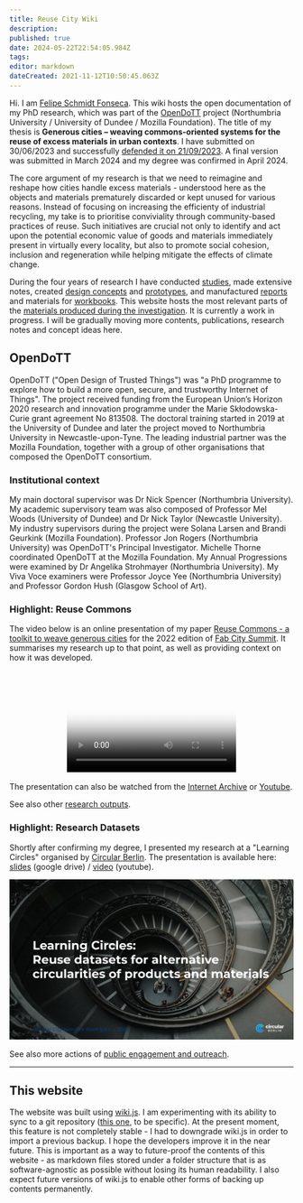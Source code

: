 ```yaml
---
title: Reuse City Wiki
description: 
published: true
date: 2024-05-22T22:54:05.984Z
tags: 
editor: markdown
dateCreated: 2021-11-12T10:50:45.063Z
---
```


Hi. I am [Felipe Schmidt Fonseca](https://is.efeefe.me). This wiki hosts the open documentation of my PhD research, which was part of the [OpenDoTT](#opendott) project (Northumbria University / University of Dundee / Mozilla Foundation). The title of my thesis is **Generous cities – weaving commons-oriented systems for the reuse of excess materials in urban contexts**. I have submitted on 30/06/2023 and successfully [defended it on 21/09/2023](https://is.efeefe.me/opendott/phd-success). A final version was submitted in March 2024 and my degree was confirmed in April 2024.

The core argument of my research is that we need to reimagine and reshape how cities handle excess materials - understood here as the objects and materials prematurely discarded or kept unused for various reasons. Instead of focusing on increasing the efficienty of industrial recycling, my take is to prioritise conviviality through community-based practices of reuse. Such initiatives are crucial not only to identify and act upon the potential economic value of goods and materials immediately present in virtually every locality, but also to promote social cohesion, inclusion and regeneration while helping mitigate the effects of climate change.

During the four years of research I have conducted [studies](/opendott/studies), made extensive notes, created [design concepts](/opendott/concepts) and [prototypes](/opendott/prototypes), and manufactured [reports](/opendott/reports) and materials for [workbooks](/opendott/workbooks). This website hosts the most relevant parts of the [materials produced during the investigation](/opendott). It is currently a work in progress. I will be gradually moving more contents, publications, research notes and concept ideas here.

## OpenDoTT

OpenDoTT ("Open Design of Trusted Things") was "a PhD programme to explore how to build a more open, secure, and trustworthy Internet of Things". The project received funding from the European Union’s Horizon 2020 research and innovation programme under the Marie Skłodowska-Curie grant agreement No 813508. The doctoral training started in 2019 at the University of Dundee and later the project moved to Northumbria University in Newcastle-upon-Tyne. The leading industrial partner was the Mozilla Foundation, together with a group of other organisations that composed the OpenDoTT consortium.

### Institutional context

My main doctoral supervisor was Dr Nick Spencer (Northumbria University). My academic supervisory team was also composed of Professor Mel Woods (University of Dundee) and Dr Nick Taylor (Newcastle University). My industry supervisors during the project were Solana Larsen and Brandi Geurkink (Mozilla Foundation). Professor Jon Rogers (Northumbria University) was OpenDoTT's Principal Investigator. Michelle Thorne coordinated OpenDoTT at the Mozilla Foundation. My Annual Progressions were examined by Dr Angelika Strohmayer (Northumbria University). My Viva Voce examiners were Professor Joyce Yee (Northumbria University) and Professor Gordon Hush (Glasgow School of Art).

### Highlight: Reuse Commons

The video below is an online presentation of my paper [Reuse Commons - a toolkit to weave generous cities](https://zenodo.org/record/7432153) for the 2022 edition of [Fab City Summit](https://bali.fabevent.org/). It summarises my research up to that point, as well as providing context on how it was developed.

&nbsp;

<div align=center>
	<video  poster="/reuse-commons_placeholder.png"  controls>
  	<source src="https://archive.org/download/reuse-commons_fab-city/Fonseca-Fab17.mp4" type="video/mp4">
  Your browser does not support embedded videos.
	</video>
</div>

The presentation can also be watched from the [Internet Archive](https://archive.org/details/reuse-commons_fab-city) or [Youtube](https://www.youtube.com/watch?v=9FffmnQeZCU&feature=youtu.be).

See also other [research outputs](/opendott/outputs).

### Highlight: Research Datasets

Shortly after confirming my degree, I presented my research at a "Learning Circles" organised by [Circular Berlin](https://circular.berlin/). The presentation is available here: [slides](https://drive.google.com/file/d/1p6kF7NGQzNWw8O5kPTP9Pt8CE5tvURVf/view) (google drive) / [video](https://www.youtube.com/watch?v=tUn0bJl5wAE&feature=youtu.be) (youtube).

![Learning Circle](/opendott/images/learning-circle.png)

See also more actions of [public engagement and outreach](/opendott/public).


---

## This website

The website was built using [wiki.js](https://js.wiki/). I am experimenting with its ability to sync to a git repository ([this one](https://github.com/reuse-city/wiki/), to be specific). At the present moment, this feature is not completely stable - I had to downgrade wiki.js in order to import a previous backup. I hope the developers improve it in the near future. This is important as a way to future-proof the contents of this website - as markdown files stored under a folder structure that is as software-agnostic as possible without losing its human readability. I also expect future versions of wiki.js to enable other forms of backing up contents permanently.
